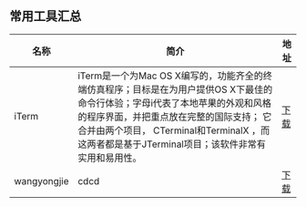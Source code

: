 常用工具汇总
---


| 名称 |简介  |  地址|
| --- | --- | --- |
| iTerm | iTerm是一个为Mac OS X编写的，功能齐全的终端仿真程序；目标是在为用户提供OS X下最佳的命令行体验；字母i代表了本地苹果的外观和风格的程序界面，并把重点放在完整的国际支持； 它合并由两个项目， CTerminal和TerminalX ，而这两者都是基于JTerminal项目；该软件非常有实用和易用性。  | [下载](http://oss.xiaodongxier.com/public/application/zip/20200319105831.zip) |
| wangyongjie |cdcd  | [下载]( )|




<style>
#main table {
    width: 100%;
}
#main thead {
    background: #e7f7ff;
}
#main td,
#main th {
    border: 1px solid #e2e2e2;
    text-align: center;
}
#main td:nth-child(2) {
    width: 60%;
}
#main td:hover {
    background: rgba(0, 0, 0, .1);
}
.kratos-post-content img, .kratos-status-post img {
    margin: 0 auto;
}
</style>